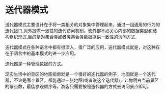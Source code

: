 # 送代器模式

送代器模式主要设计在于将一类相关的对象集中管理起来，通过一组通用的行为的迭代接口,对外提供一致性的迭代访问机制，使外部不必关心内部的数据类型和结构组织形式,目的是对集合类或者类集合类数据提供一致性的访问方式.

迭代器模式在各种语言中都有很深入，很广泛的应用，迭代器模式就是，对这种存在于语言中的基本模式的进一步应用。


迭代器是一种管理数据的方式。

现实生活中的景区的地图指南就是一个很好的迭代器的例子，地图就是一个迭代器，不论是哪个景区，都能通过一张地图(或者说这个迭代器)，让你明白当前景区的景点数，最佳参观顺序等，游客只需要按照迭代器的方式去访问景点即可。


